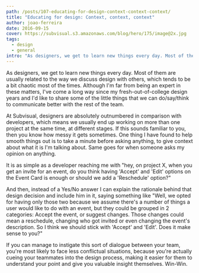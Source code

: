 ```yaml
---
path: /posts/107-educating-for-design-context-context-context/
title: "Educating for design: Context, context, context"
author: joao-ferreira
date: 2016-09-15
cover: https://subvisual.s3.amazonaws.com/blog/hero/175/image@2x.jpg
tags:
  - design
  - general
intro: "As designers, we get to learn new things every day. Most of them are usually related to the way we discuss design with others, which tends to be a bit chaotic most of the times. Although I'm far from being an expert in these matters, I've come a long way since my fresh-out-of-college design years and I'd like to share some of the little things that we can do/say/think to communicate better with the rest of the team."
---
```


As designers, we get to learn new things every day. Most of them are usually related to the way we discuss design with others, which tends to be a bit chaotic most of the times. Although I'm far from being an expert in these matters, I've come a long way since my fresh-out-of-college design years and I'd like to share some of the little things that we can do/say/think to communicate better with the rest of the team.

At Subvisual, designers are absolutely outnumbered in comparison with developers, which means we usually end up working on more than one project at the same time, at different stages. If this sounds familiar to you, then you know how messy it gets sometimes. One thing I have found to help smooth things out is to take a minute before asking anything, to give context about what it is I'm talking about. Same goes for when someone asks my opinion on anything.

It is as simple as a developer reaching me with "hey, on project X, when you get an invite for an event, do you think having 'Accept' and 'Edit' options on the Event Card is enough or should we add a 'Reschedule' option?" 

And then, instead of a Yes/No answer I can explain the rationale behind that design decision and include him in it, saying something like "Well, we opted for having only those two because we assume there's a number of things a user would like to do with an event, but they could be grouped in 2 categories: Accept the event, or suggest changes. Those changes could mean a reschedule, changing who got invited or even changing the event's description. So I think we should stick with 'Accept' and 'Edit'. Does it make sense to you?"

If you can manage to instigate this sort of dialogue between your team, you're most likely to face less conflictual situations, because you're actually cueing your teammates into the design process, making it easier for them to understand your point and give you valuable insight themselves. Win-Win.

